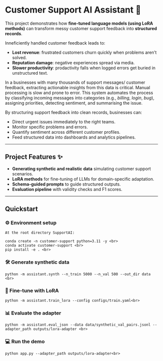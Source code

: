# Customer Support AI Assistant 🤝 

This project demonstrates how **fine-tuned language models (using LoRA methods)** can transform messy customer support feedback into **structured records**.  

Inneficiently handled customer feedback leads to:

- **Lost revenue**: frustrated customers churn quickly when problems aren’t solved.
- **Reputation damage**: negative experiences spread via media.
- **Slower productivity**: prodactivity falls when logged errors get buried in unstructured text.

In a businesses with many thousands of support messages/ customer feedback, extracting actionable insights from this data is critical. Manual processing is slow and prone to error. This system automates the process by classifying incoming messages into categories (e.g., *billing*, *login*, *bug*), assigning priorities, detecting sentiment, and summarising the issue.

By structuring support feedback into clean records, businesses can:

- Direct urgent issues immediately to the right teams.
- Monitor specific problems and errors.
- Quantify sentiment across different customer profiles.
- Feed structured data into dashboards and analytics pipelines.

---

## Project Features ✨

- **Generating synthetic and realistic data** simulating customer support scenarios.
- **LoRA methods** for fine-tuning of LLMs for domain-specific adaptation.
- **Schema-guided prompts** to guide structured outputs.
- **Evaluation pipeline** with validity checks and F1 scores.

---

## Quickstart

### ⚙️ Environment setup
```
At the root directory SupportAI:

conda create -n customer-support python=3.11 -y <br>
conda activate customer-support <br>
pip install -e . <br>

```
### 🛠️ Generate synthetic data

```
python -m assistant.synth --n_train 5000 --n_val 500 --out_dir data <br>
```
### 🎯 Fine-tune with LoRA
```
python -m assistant.train_lora --config configs/train.yaml<br>
```
### 📊 Evaluate the adapter
```
python -m assistant.eval_json --data data/synthetic_val_pairs.jsonl --adapter_path outputs/lora-adapter <br>
```
### 💻 Run the demo
```
python app.py --adapter_path outputs/lora-adapter<br>
```